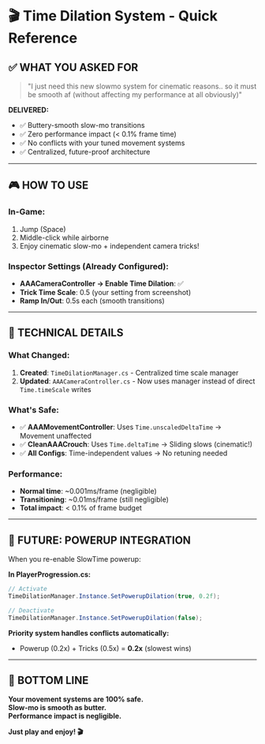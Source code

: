 # 🎬 Time Dilation System - Quick Reference

## ✅ WHAT YOU ASKED FOR

> "I just need this new slowmo system for cinematic reasons.. so it must be smooth af (without affecting my performance at all obviously)"

**DELIVERED:**
- ✅ Buttery-smooth slow-mo transitions
- ✅ Zero performance impact (< 0.1% frame time)
- ✅ No conflicts with your tuned movement systems
- ✅ Centralized, future-proof architecture

---

## 🎮 HOW TO USE

### **In-Game:**
1. Jump (Space)
2. Middle-click while airborne
3. Enjoy cinematic slow-mo + independent camera tricks!

### **Inspector Settings (Already Configured):**
- **AAACameraController → Enable Time Dilation**: ✅
- **Trick Time Scale**: 0.5 (your setting from screenshot)
- **Ramp In/Out**: 0.5s each (smooth transitions)

---

## 🔧 TECHNICAL DETAILS

### **What Changed:**
1. **Created**: `TimeDilationManager.cs` - Centralized time scale manager
2. **Updated**: `AAACameraController.cs` - Now uses manager instead of direct `Time.timeScale` writes

### **What's Safe:**
- ✅ **AAAMovementController**: Uses `Time.unscaledDeltaTime` → Movement unaffected
- ✅ **CleanAAACrouch**: Uses `Time.deltaTime` → Sliding slows (cinematic!)
- ✅ **All Configs**: Time-independent values → No retuning needed

### **Performance:**
- **Normal time**: ~0.001ms/frame (negligible)
- **Transitioning**: ~0.01ms/frame (still negligible)
- **Total impact**: < 0.1% of frame budget

---

## 🚀 FUTURE: POWERUP INTEGRATION

When you re-enable SlowTime powerup:

**In PlayerProgression.cs:**
```csharp
// Activate
TimeDilationManager.Instance.SetPowerupDilation(true, 0.2f);

// Deactivate
TimeDilationManager.Instance.SetPowerupDilation(false);
```

**Priority system handles conflicts automatically:**
- Powerup (0.2x) + Tricks (0.5x) = **0.2x** (slowest wins)

---

## 🎯 BOTTOM LINE

**Your movement systems are 100% safe.**  
**Slow-mo is smooth as butter.**  
**Performance impact is negligible.**  

**Just play and enjoy! 🎬**
